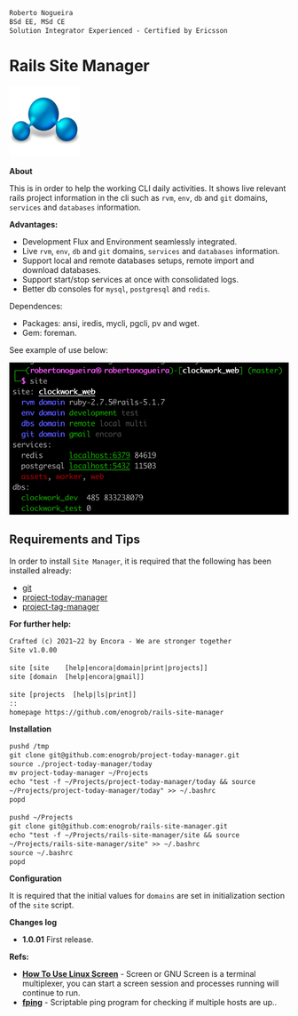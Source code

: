 ```
Roberto Nogueira  
BSd EE, MSd CE
Solution Integrator Experienced - Certified by Ericsson
```

# Rails Site Manager

![project image](images/project.png)

**About**

This is in order to help the working CLI daily activities. It shows live relevant rails project information in the cli such as `rvm`, `env`, `db` and `git` domains, `services` and `databases` information.

**Advantages:**

* Development Flux and Environment seamlessly integrated.
* Live `rvm`, `env`, `db` and `git` domains, `services` and `databases` information.
* Support local and remote databases setups, remote import and download databases.
* Support start/stop services at once with consolidated logs.
* Better db consoles for `mysql`, `postgresql` and `redis`.

Dependences:

* Packages: ansi, iredis, mycli, pgcli, pv and wget.
* Gem: foreman.

See example of use below:

![](images/screenshot1.png)

## Requirements and Tips

In order to install `Site Manager`, it is required that the following has been installed already:

* [git](https://git-scm.com/book/en/v2/Getting-Started-Installing-Git)
* [project-today-manager](https://github.com/enogrob/project-today-manager)
* [project-tag-manager](https://github.com/enogrob/project-tag-manager)

**For further help:**

```shell
Crafted (c) 2021~22 by Encora - We are stronger together
Site v1.0.00

site [site    [help|encora|domain|print|projects]]
site [domain  [help|encora|gmail]]

site [projects  [help|ls|print]]
::
homepage https://github.com/enogrob/rails-site-manager
```

**Installation**

```shell
pushd /tmp
git clone git@github.com:enogrob/project-today-manager.git
source ./project-today-manager/today
mv project-today-manager ~/Projects
echo "test -f ~/Projects/project-today-manager/today && source ~/Projects/project-today-manager/today" >> ~/.bashrc
popd 

pushd ~/Projects
git clone git@github.com:enogrob/rails-site-manager.git
echo "test -f ~/Projects/rails-site-manager/site && source ~/Projects/rails-site-manager/site" >> ~/.bashrc
source ~/.bashrc
popd
```

**Configuration**

It is required that the initial values for `domains` are set in initialization section of the `site` script.

**Changes log**

* **1.0.01** First release.

**Refs:**

* **[How To Use Linux Screen](https://linuxize.com/tags/screen)** - Screen or GNU Screen is a terminal multiplexer, you can start a screen session and processes running will continue to run.
* **[fping](https://fping.org)** - Scriptable ping program for checking if multiple hosts are up..
